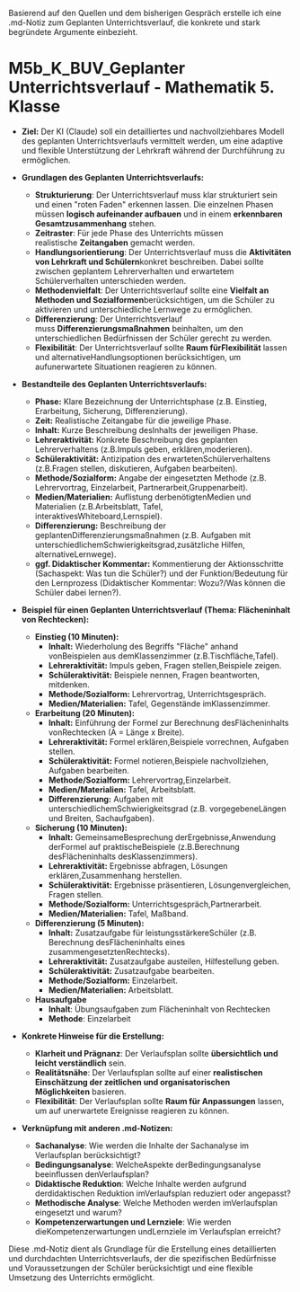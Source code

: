 Basierend auf den Quellen und dem bisherigen Gespräch erstelle ich eine .md-Notiz zum Geplanten Unterrichtsverlauf, die konkrete und stark begründete Argumente einbezieht.

# M5b_K_BUV_Geplanter Unterrichtsverlauf - Mathematik 5. Klasse

- **Ziel:** Der KI (Claude) soll ein detailliertes und nachvollziehbares Modell des geplanten Unterrichtsverlaufs vermittelt werden, um eine adaptive und flexible Unterstützung der Lehrkraft während der Durchführung zu ermöglichen.
    
- **Grundlagen des Geplanten Unterrichtsverlaufs:**
    
    - **Strukturierung**: Der Unterrichtsverlauf muss klar strukturiert sein und einen "roten Faden" erkennen lassen. Die einzelnen Phasen müssen **logisch aufeinander aufbauen** und in einem **erkennbaren Gesamtzusammenhang** stehen.
    - **Zeitraster**: Für jede Phase des Unterrichts müssen realistische **Zeitangaben** gemacht werden.
    - **Handlungsorientierung**: Der Unterrichtsverlauf muss die **Aktivitäten von Lehrkraft und Schülern**konkret beschreiben. Dabei sollte zwischen geplantem Lehrerverhalten und erwartetem Schülerverhalten unterschieden werden.
    - **Methodenvielfalt**: Der Unterrichtsverlauf sollte eine **Vielfalt an Methoden und Sozialformen**berücksichtigen, um die Schüler zu aktivieren und unterschiedliche Lernwege zu ermöglichen.
    - **Differenzierung**: Der Unterrichtsverlauf muss **Differenzierungsmaßnahmen** beinhalten, um den unterschiedlichen Bedürfnissen der Schüler gerecht zu werden.
    - **Flexibilität**: Der Unterrichtsverlauf sollte **Raum fürFlexibilität** lassen und alternativeHandlungsoptionen berücksichtigen, um aufunerwartete Situationen reagieren zu können.
- **Bestandteile des Geplanten Unterrichtsverlaufs:**
    
    - **Phase:** Klare Bezeichnung der Unterrichtsphase (z.B. Einstieg, Erarbeitung, Sicherung, Differenzierung).
    - **Zeit:** Realistische Zeitangabe für die jeweilige Phase.
    - **Inhalt:** Kurze Beschreibung desInhalts der jeweiligen Phase.
    - **Lehreraktivität:** Konkrete Beschreibung des geplanten Lehrerverhaltens (z.B.Impuls geben, erklären,moderieren).
    - **Schüleraktivität:** Antizipation des erwartetenSchülerverhaltens (z.B.Fragen stellen, diskutieren, Aufgaben bearbeiten).
    - **Methode/Sozialform:** Angabe der eingesetzten Methode (z.B. Lehrervortrag, Einzelarbeit, Partnerarbeit,Gruppenarbeit).
    - **Medien/Materialien:** Auflistung derbenötigtenMedien und Materialien (z.B.Arbeitsblatt, Tafel, interaktivesWhiteboard,Lernspiel).
    - **Differenzierung:** Beschreibung der geplantenDifferenzierungsmaßnahmen (z.B. Aufgaben mit unterschiedlichemSchwierigkeitsgrad,zusätzliche Hilfen, alternativeLernwege).
    - **ggf. Didaktischer Kommentar:** Kommentierung der Aktionsschritte (Sachaspekt: Was tun die Schüler?) und der Funktion/Bedeutung für den Lernprozess (Didaktischer Kommentar: Wozu?/Was können die Schüler dabei lernen?).
- **Beispiel für einen Geplanten Unterrichtsverlauf (Thema: Flächeninhalt von Rechtecken):**
    
    - **Einstieg (10 Minuten):**
        - **Inhalt:** Wiederholung des Begriffs "Fläche" anhand vonBeispielen aus demKlassenzimmer (z.B.Tischfläche,Tafel).
        - **Lehreraktivität:** Impuls geben, Fragen stellen,Beispiele zeigen.
        - **Schüleraktivität:** Beispiele nennen, Fragen beantworten, mitdenken.
        - **Methode/Sozialform:** Lehrervortrag, Unterrichtsgespräch.
        - **Medien/Materialien:** Tafel, Gegenstände imKlassenzimmer.
    - **Erarbeitung (20 Minuten):**
        - **Inhalt:** Einführung der Formel zur Berechnung desFlächeninhalts vonRechtecken (A = Länge x Breite).
        - **Lehreraktivität:** Formel erklären,Beispiele vorrechnen, Aufgaben stellen.
        - **Schüleraktivität:** Formel notieren,Beispiele nachvollziehen, Aufgaben bearbeiten.
        - **Methode/Sozialform:** Lehrervortrag,Einzelarbeit.
        - **Medien/Materialien:** Tafel, Arbeitsblatt.
        - **Differenzierung:** Aufgaben mit unterschiedlichemSchwierigkeitsgrad (z.B. vorgegebeneLängen und Breiten, Sachaufgaben).
    - **Sicherung (10 Minuten):**
        - **Inhalt:** GemeinsameBesprechung derErgebnisse,Anwendung derFormel auf praktischeBeispiele (z.B.Berechnung desFlächeninhalts desKlassenzimmers).
        - **Lehreraktivität:** Ergebnisse abfragen, Lösungen erklären,Zusammenhang herstellen.
        - **Schüleraktivität:** Ergebnisse präsentieren, Lösungenvergleichen, Fragen stellen.
        - **Methode/Sozialform:** Unterrichtsgespräch,Partnerarbeit.
        - **Medien/Materialien:** Tafel, Maßband.
    - **Differenzierung (5 Minuten):**
        - **Inhalt:** Zusatzaufgabe für leistungsstärkereSchüler (z.B. Berechnung desFlächeninhalts eines zusammengesetztenRechtecks).
        - **Lehreraktivität:** Zusatzaufgabe austeilen, Hilfestellung geben.
        - **Schüleraktivität:** Zusatzaufgabe bearbeiten.
        - **Methode/Sozialform:** Einzelarbeit.
        - **Medien/Materialien:** Arbeitsblatt.
    - **Hausaufgabe**
        - **Inhalt**: Übungsaufgaben zum Flächeninhalt von Rechtecken
        - **Methode**: Einzelarbeit
- **Konkrete Hinweise für die Erstellung:**
    
    - **Klarheit und Prägnanz**: Der Verlaufsplan sollte **übersichtlich und leicht verständlich** sein.
    - **Realitätsnähe**: Der Verlaufsplan sollte auf einer **realistischen Einschätzung der zeitlichen und organisatorischen Möglichkeiten** basieren.
    - **Flexibilität**: Der Verlaufsplan sollte **Raum für Anpassungen** lassen, um auf unerwartete Ereignisse reagieren zu können.
- **Verknüpfung mit anderen .md-Notizen:**
    
    - **Sachanalyse**: Wie werden die Inhalte der Sachanalyse im Verlaufsplan berücksichtigt?
    - **Bedingungsanalyse**: WelcheAspekte derBedingungsanalyse beeinflussen denVerlaufsplan?
    - **Didaktische Reduktion**: Welche Inhalte werden aufgrund derdidaktischen Reduktion imVerlaufsplan reduziert oder angepasst?
    - **Methodische Analyse**: Welche Methoden werden imVerlaufsplan eingesetzt und warum?
    - **Kompetenzerwartungen und Lernziele**: Wie werden dieKompetenzerwartungen undLernziele im Verlaufsplan erreicht?

Diese .md-Notiz dient als Grundlage für die Erstellung eines detaillierten und durchdachten Unterrichtsverlaufs, der die spezifischen Bedürfnisse und Voraussetzungen der Schüler berücksichtigt und eine flexible Umsetzung des Unterrichts ermöglicht.
